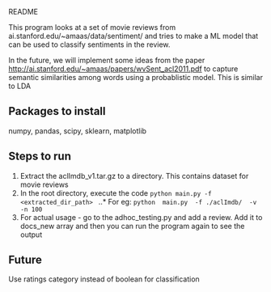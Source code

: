 README

This program looks at a set of movie reviews from ai.stanford.edu/~amaas/data/sentiment/ and tries to make a ML model that can be used to classify sentiments in the review.

In the future, we will implement some ideas from the paper http://ai.stanford.edu/~amaas/papers/wvSent_acl2011.pdf to capture  semantic similarities among words using a probablistic model. This is similar to LDA


## Packages to install
numpy, pandas, scipy, sklearn, matplotlib


## Steps to run
1. Extract the aclImdb_v1.tar.gz to a directory. This contains dataset for movie reviews
1. In the root directory, execute the code
    ``python main.py -f <extracted_dir_path> ``
..* For eg: ``python  main.py  -f ./aclImdb/  -v -n 100``
1. For actual usage - go to the adhoc_testing.py and add a review. Add it to docs_new array and then you can run the program again to see the output


## Future
Use ratings category instead of boolean for classification







